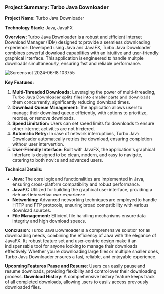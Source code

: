 ### Project Summary: Turbo Java Downloader

**Project Name:** Turbo Java Downloader

**Technology Stack:** Java, JavaFX

**Overview:**
Turbo Java Downloader is a robust and efficient Internet Download Manager (IDM) designed to provide a seamless downloading experience. Developed using Java and JavaFX, Turbo Java Downloader combines powerful download capabilities with an intuitive and user-friendly graphical interface. This application is engineered to handle multiple downloads simultaneously, ensuring fast and reliable performance.

![Screenshot 2024-06-18 103755](https://github.com/dhrax21/TurboJava-Download-Manager/assets/112228200/60ac7358-3563-477e-ac20-7935a97de02e)


**Key Features:**

1. **Multi-Threaded Downloads:** Leveraging the power of multi-threading, Turbo Java Downloader splits files into smaller parts and downloads them concurrently, significantly reducing download times.
3. **Download Queue Management:** The application allows users to manage their download queue efficiently, with options to prioritize, reorder, or remove downloads.
4. **Speed Limitation:** Users can set speed limits for downloads to ensure other internet activities are not hindered.
5. **Automatic Retry:** In case of network interruptions, Turbo Java Downloader automatically retries the download, ensuring completion without user intervention.
7. **User-Friendly Interface:** Built with JavaFX, the application's graphical interface is designed to be clean, modern, and easy to navigate, catering to both novice and advanced users.

**Technical Details:**

- **Java:** The core logic and functionalities are implemented in Java, ensuring cross-platform compatibility and robust performance.
- **JavaFX:** Utilized for building the graphical user interface, providing a rich and interactive user experience.
- **Networking:** Advanced networking techniques are employed to handle HTTP and FTP protocols, ensuring broad compatibility with various download sources.
- **File Management:** Efficient file handling mechanisms ensure data integrity and high download speeds.

**Conclusion:**
Turbo Java Downloader is a comprehensive solution for all downloading needs, combining the efficiency of Java with the elegance of JavaFX. Its robust feature set and user-centric design make it an indispensable tool for anyone looking to manage their downloads effectively. Whether you're downloading large files or multiple smaller ones, Turbo Java Downloader ensures a fast, reliable, and enjoyable experience.

**Upcoming Features**
**Pause and Resume**: Users can easily pause and resume downloads, providing flexibility and control over their downloading process.
**Download History**: A comprehensive history feature keeps track of all completed downloads, allowing users to easily access previously downloaded files.
